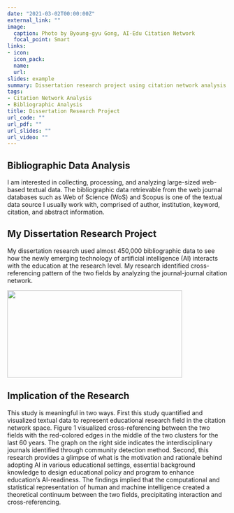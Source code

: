 ```yaml
---
date: "2021-03-02T00:00:00Z"
external_link: ""
image:
  caption: Photo by Byoung-gyu Gong, AI-Edu Citation Network
  focal_point: Smart
links:
- icon: 
  icon_pack: 
  name:
  url:
slides: example
summary: Dissertation research project using citation network analysis method.
tags:
- Citation Network Analysis
- Bibliographic Analysis
title: Dissertation Research Project
url_code: ""
url_pdf: ""
url_slides: ""
url_video: ""
---
```


## **Bibliographic Data Analysis**

I am interested in collecting, processing, and analyzing large-sized web-based textual data. The bibliographic data retrievable from the web journal databases such as Web of Science (WoS) and Scopus is one of the textual data source I usually work with, comprised of author, institution, keyword, citation, and abstract information. 

## **My Dissertation Research Project**

My dissertation research used almost 450,000 bibliographic data to see how the newly emerging technology of artificial intelligence (AI) interacts with the education at the research level. My research identified cross-referencing pattern of the two fields by analyzing the journal-journal citation network. 

<img src="/internal-project/index_files/Pane_2010s.png" alt="" width="400px" height="200px"/>

## **Implication of the Research**

This study is meaningful in two ways. First this study quantified and visualized textual data to represent educational research field in the citation network space. Figure 1 visualized cross-referencing between the two fields with the red-colored edges in the middle of the two clusters for the last 60 years. The graph on the right side indicates the interdisciplinary journals identified through community detection method. Second, this research provides a glimpse of what is the motivation and rationale behind adopting AI in various educational settings, essential background knowledge to design educational policy and program to enhance education’s AI-readiness. The findings implied that the computational and statistical representation of human and machine intelligence created a theoretical continuum between the two fields, precipitating interaction and cross-referencing. 


